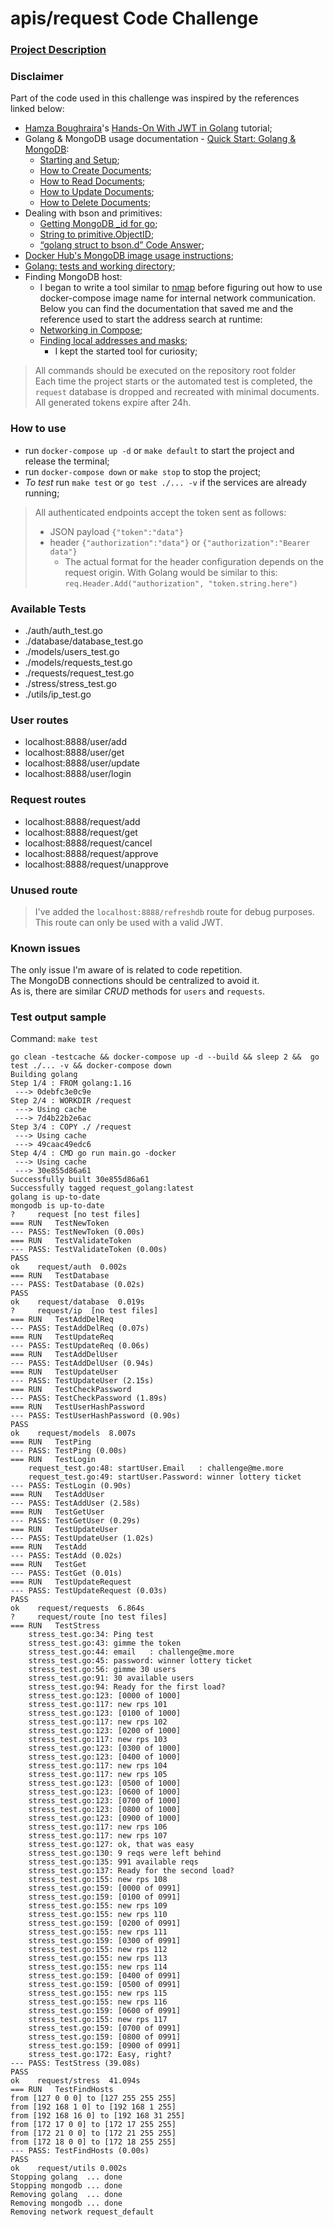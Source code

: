 # apis/request Code Challenge

### [Project Description](./DESCRIPTION.md)

### Disclaimer

Part of the code used in this challenge was inspired by the references linked below:

- [Hamza Boughraira](https://medium.com/@hamza.boughraira)'s [Hands-On With JWT in Golang](https://betterprogramming.pub/hands-on-with-jwt-in-golang-8c986d1bb4c0) tutorial;
- Golang & MongoDB usage documentation - [Quick Start: Golang & MongoDB](https://www.mongodb.com/golang):
  - [Starting and Setup](https://www.mongodb.com/blog/post/quick-start-golang--mongodb--starting-and-setup);
  - [How to Create Documents](https://www.mongodb.com/blog/post/quick-start-golang--mongodb--how-to-create-documents);
  - [How to Read Documents](https://www.mongodb.com/blog/post/quick-start-golang--mongodb--how-to-read-documents);
  - [How to Update Documents](https://www.mongodb.com/blog/post/quick-start-golang--mongodb--how-to-update-documents);
  - [How to Delete Documents](https://www.mongodb.com/blog/post/quick-start-golang--mongodb--how-to-delete-documents);
- Dealing with bson and primitives:
  - [Getting MongoDB _id for go](https://dev.to/yasaricli/getting-mongodb-id-for-go-4e05);
  - [String to primitive.ObjectID](https://stackoverflow.com/questions/63879932/string-to-primitive-objectid);
  - [“golang struct to bson.d” Code Answer](https://www.codegrepper.com/code-examples/go/golang+struct+to+bson.d);
- [Docker Hub's MongoDB image usage instructions](https://hub.docker.com/_/mongo);
- [Golang: tests and working directory](https://stackoverflow.com/questions/23847003/golang-tests-and-working-directory);
- Finding MongoDB host:
  - I began to write a tool similar to [nmap](https://www.google.com/url?sa=t&rct=j&q=&esrc=s&source=web&cd=&cad=rja&uact=8&ved=2ahUKEwjDpYr30pbvAhUPlFkKHdPLCygQFjAAegQIARAE&url=https%3A%2F%2Fnmap.org%2F&usg=AOvVaw3VbFWhboEWZ5njba0KMQQX) before figuring out how to use docker-compose image name for internal network communication. Below you can find the documentation that saved me and the reference used to start the address search at runtime:
  - [Networking in Compose](https://docs.docker.com/compose/networking/);
  - [Finding local addresses and masks](https://stackoverflow.com/a/53325915);
    - I kept the started tool for curiosity;

> All commands should be executed on the repository root folder  
> Each time the project starts or the automated test is completed, the `request` database is dropped and recreated with minimal documents.
> All generated tokens expire after 24h.

### How to use

- run `docker-compose up -d` or `make default` to start the project and release the terminal;
- run `docker-compose down` or `make stop` to stop the project;
- *To test* run `make test` or `go test ./... -v` if the services are already running;

> All authenticated endpoints accept the token sent as follows:
>
> - JSON payload `{"token":"data"}`
> - header `{"authorization":"data"}` or `{"authorization":"Bearer data"}`
>   - The actual format for the header configuration depends on the request origin. With Golang would be similar to this:  
>   ```req.Header.Add("authorization", "token.string.here")```

### Available Tests

- ./auth/auth_test.go
- ./database/database_test.go
- ./models/users_test.go
- ./models/requests_test.go
- ./requests/request_test.go
- ./stress/stress_test.go
- ./utils/ip_test.go

### User routes

- localhost:8888/user/add
- localhost:8888/user/get
- localhost:8888/user/update
- localhost:8888/user/login

### Request routes

- localhost:8888/request/add
- localhost:8888/request/get
- localhost:8888/request/cancel
- localhost:8888/request/approve
- localhost:8888/request/unapprove

### Unused route

> I've added the `localhost:8888/refreshdb` route for debug purposes. This route can only be used with a valid JWT.

### Known issues

The only issue I'm aware of is related to code repetition.  
The MongoDB connections should be centralized to avoid it.  
As is, there are similar *CRUD* methods for `users` and `requests`.

### Test output sample

Command: `make test`

```log
go clean -testcache && docker-compose up -d --build && sleep 2 &&  go test ./... -v && docker-compose down
Building golang
Step 1/4 : FROM golang:1.16
 ---> 0debfc3e0c9e
Step 2/4 : WORKDIR /request
 ---> Using cache
 ---> 7d4b22b2e6ac
Step 3/4 : COPY ./ /request
 ---> Using cache
 ---> 49caac49edc6
Step 4/4 : CMD go run main.go -docker
 ---> Using cache
 ---> 30e855d86a61
Successfully built 30e855d86a61
Successfully tagged request_golang:latest
golang is up-to-date
mongodb is up-to-date
?     request [no test files]
=== RUN   TestNewToken
--- PASS: TestNewToken (0.00s)
=== RUN   TestValidateToken
--- PASS: TestValidateToken (0.00s)
PASS
ok    request/auth  0.002s
=== RUN   TestDatabase
--- PASS: TestDatabase (0.02s)
PASS
ok    request/database  0.019s
?     request/ip  [no test files]
=== RUN   TestAddDelReq
--- PASS: TestAddDelReq (0.07s)
=== RUN   TestUpdateReq
--- PASS: TestUpdateReq (0.06s)
=== RUN   TestAddDelUser
--- PASS: TestAddDelUser (0.94s)
=== RUN   TestUpdateUser
--- PASS: TestUpdateUser (2.15s)
=== RUN   TestCheckPassword
--- PASS: TestCheckPassword (1.89s)
=== RUN   TestUserHashPassword
--- PASS: TestUserHashPassword (0.90s)
PASS
ok    request/models  8.007s
=== RUN   TestPing
--- PASS: TestPing (0.00s)
=== RUN   TestLogin
    request_test.go:48: startUser.Email   : challenge@me.more
    request_test.go:49: startUser.Password: winner lottery ticket
--- PASS: TestLogin (0.90s)
=== RUN   TestAddUser
--- PASS: TestAddUser (2.58s)
=== RUN   TestGetUser
--- PASS: TestGetUser (0.29s)
=== RUN   TestUpdateUser
--- PASS: TestUpdateUser (1.02s)
=== RUN   TestAdd
--- PASS: TestAdd (0.02s)
=== RUN   TestGet
--- PASS: TestGet (0.01s)
=== RUN   TestUpdateRequest
--- PASS: TestUpdateRequest (0.03s)
PASS
ok    request/requests  6.864s
?     request/route [no test files]
=== RUN   TestStress
    stress_test.go:34: Ping test
    stress_test.go:43: gimme the token
    stress_test.go:44: email   : challenge@me.more
    stress_test.go:45: password: winner lottery ticket
    stress_test.go:56: gimme 30 users
    stress_test.go:91: 30 available users
    stress_test.go:94: Ready for the first load?
    stress_test.go:123: [0000 of 1000]
    stress_test.go:117: new rps 101
    stress_test.go:123: [0100 of 1000]
    stress_test.go:117: new rps 102
    stress_test.go:123: [0200 of 1000]
    stress_test.go:117: new rps 103
    stress_test.go:123: [0300 of 1000]
    stress_test.go:123: [0400 of 1000]
    stress_test.go:117: new rps 104
    stress_test.go:117: new rps 105
    stress_test.go:123: [0500 of 1000]
    stress_test.go:123: [0600 of 1000]
    stress_test.go:123: [0700 of 1000]
    stress_test.go:123: [0800 of 1000]
    stress_test.go:123: [0900 of 1000]
    stress_test.go:117: new rps 106
    stress_test.go:117: new rps 107
    stress_test.go:127: ok, that was easy
    stress_test.go:130: 9 reqs were left behind
    stress_test.go:135: 991 available reqs
    stress_test.go:137: Ready for the second load?
    stress_test.go:155: new rps 108
    stress_test.go:159: [0000 of 0991]
    stress_test.go:159: [0100 of 0991]
    stress_test.go:155: new rps 109
    stress_test.go:155: new rps 110
    stress_test.go:159: [0200 of 0991]
    stress_test.go:155: new rps 111
    stress_test.go:159: [0300 of 0991]
    stress_test.go:155: new rps 112
    stress_test.go:155: new rps 113
    stress_test.go:155: new rps 114
    stress_test.go:159: [0400 of 0991]
    stress_test.go:159: [0500 of 0991]
    stress_test.go:155: new rps 115
    stress_test.go:155: new rps 116
    stress_test.go:159: [0600 of 0991]
    stress_test.go:155: new rps 117
    stress_test.go:159: [0700 of 0991]
    stress_test.go:159: [0800 of 0991]
    stress_test.go:159: [0900 of 0991]
    stress_test.go:172: Easy, right?
--- PASS: TestStress (39.08s)
PASS
ok    request/stress  41.094s
=== RUN   TestFindHosts
from [127 0 0 0] to [127 255 255 255]
from [192 168 1 0] to [192 168 1 255]
from [192 168 16 0] to [192 168 31 255]
from [172 17 0 0] to [172 17 255 255]
from [172 21 0 0] to [172 21 255 255]
from [172 18 0 0] to [172 18 255 255]
--- PASS: TestFindHosts (0.00s)
PASS
ok    request/utils 0.002s
Stopping golang  ... done
Stopping mongodb ... done
Removing golang  ... done
Removing mongodb ... done
Removing network request_default
```
